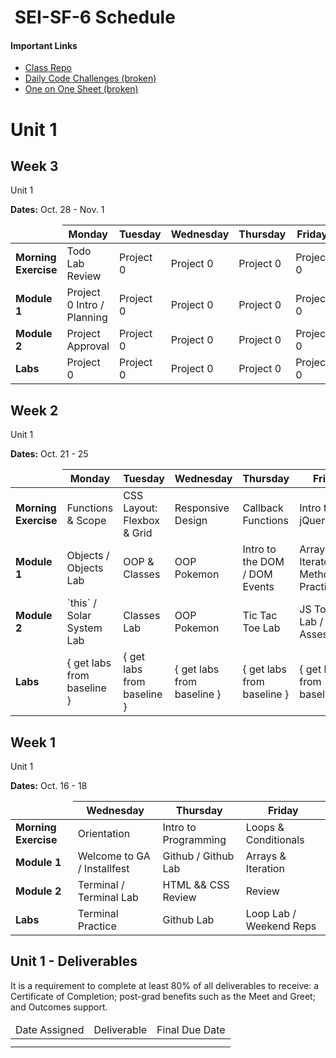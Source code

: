 <h1><img src="https://ga-dash.s3.amazonaws.com/production/assets/logo-9f88ae6c9c3871690e33280fcf557f33.png" alt="" style="max-width:100%;"></a> SEI-SF-6 Schedule</h1>

#### Important Links

- <a href="https://git.generalassemb.ly/SEI-SF/SEI-SF-6">Class Repo</a>
- <a href="https://git.generalassemb.ly/SEI-SF/daily-js-code-challenges">Daily Code Challenges (broken)</a>
- <a href="">One on One Sheet (broken)</a>


<!--
## Week 14
**Dates:** Jan. 20 - 24
<table>
<thead>
<tr><td></td>
<th>Monday</th>
<th>Tuesday</th>
<th>Wednesday</th>
<th>Thursday</th>
<th>Friday</th>
</tr>
</thead>
<tbody>
<tr><td><strong>Morning Exercise</strong></td>
  <td id="D1M1">Holiday</td>
  <td id="D2M1">Final Project</td>
  <td id="D3M1">Final Project</td>
  <td id="D4M1">Final Project</td>
  <td id="D5M1">Final Project</td>
  </tr>
  
  <tr><td><strong>Module 1</strong></td>
  <td id="D1M2">Holiday</td>
  <td id="D2M2">Final Project</td>
  <td id="D3M2">Final Project</td>
  <td id="D4M2">Final Project</td>
  <td id="D5M2">Final Project</td>
  </tr>
  
  <tr><td><strong>Module 2</strong></td>
  <td id="D1M3">Holiday</td>
  <td id="D2M3">Final Project</td>
  <td id="D3M3">Final Project</td>
  <td id="D4M3">Final Project</td>
  <td id="D5M3">Final Project</td>
  </tr>
  
  <tr><td><strong>Labs</strong></td>
  <td id="D1HW">Holiday</td>
  <td id="D2HW">Final Project</td>
  <td id="D3HW">Final Project</td>
  <td id="D4HW">Final Project</td>
  <td id="D5HW">Final Project</td>
  </tr></tbody></table>



## Week 13
**Dates:** Jan. 13 - 17
<table>
<thead>
<tr><td></td>
<th>Monday</th>
<th>Tuesday</th>
<th>Wednesday</th>
<th>Thursday</th>
<th>Friday</th>
</tr>
</thead>
<tbody>
<tr><td><strong>Morning Exercise</strong></td>
  <td id="D1ME">Final Project Kickoff</td>
  <td id="D2ME">Final Project</td>
  <td id="D3ME">Final Project</td>
  <td id="D4ME">Final Project</td>
  <td id="D5ME">Final Project</td>
  </tr>
  
  <tr><td><strong>Module 1</strong></td>
  <td id="D1M1">Final Project</td>
  <td id="D2M1">Final Project</td>
  <td id="D3M1">Final Project</td>
  <td id="D4M1">Final Project</td>
  <td id="D5M1">Final Project</td>
  </tr>
  
  <tr><td><strong>Module 2</strong></td>
  <td id="D1M2">Final Project</td>
  <td id="D2M2">Final Project</td>
  <td id="D3M2">Final Project</td>
  <td id="D4M2">Final Project</td>
  <td id="D5M2">Final Project</td>
  </tr>
  
  <tr><td><strong>Labs</strong></td>
  <td id="D1L">Final Project</td>
  <td id="D2L">Final Project</td>
  <td id="D3L">Final Project</td>
  <td id="D4L">Final Project</td>
  <td id="D5L">Final Project</td>
  </tr></tbody></table>



## Week 12
**Dates:** Jan. 6 - 10
<table>
<thead>
<tr><td></td>
<th>Monday</th>
<th>Tuesday</th>
<th>Wednesday</th>
<th>Thursday</th>
<th>Friday</th>
</tr>
</thead>
<tbody>
<tr><td><strong>Morning Exercise</strong></td>
  <td id="D1M1"></td>
  <td id="D2M1"></td>
  <td id="D3M1"></td>
  <td id="D4M1"></td>
  <td id="D5M1"></td>
  </tr>
  
  <tr><td><strong>Module 1</strong></td>
  <td id="D1M2"></td>
  <td id="D2M2"></td>
  <td id="D3M2"></td>
  <td id="D4M2"></td>
  <td id="D5M2"></td>
  </tr>
  
  <tr><td><strong>Module 2</strong></td>
  <td id="D1M3"></td>
  <td id="D2M3"></td>
  <td id="D3M3"></td>
  <td id="D4M3"></td>
  <td id="D5M3"></td>
  </tr>
  
  <tr><td><strong>Labs</strong></td>
  <td id="D1HW"></td>
  <td id="D2HW"></td>
  <td id="D3HW"></td>
  <td id="D4HW"></td>
  <td id="D5HW"></td>
  </tr></tbody></table>



## Week 11
**Dates:** Jan. 2 & 3
<table>
<thead>
<tr><td></td>
<th>Monday</th>
<th>Tuesday</th>
<th>Wednesday</th>
<th>Thursday</th>
<th>Friday</th>
</tr>
</thead>
<tbody>
<tr><td><strong>Morning Exercise</strong></td>
  <td id="D1M1">Holiday 🎉</td>
  <td id="D2M1">Holiday 🎉</td>
  <td id="D3M1">Holiday 🎉</td>
  <td id="D4M1"></td>
  <td id="D5M1"></td>
  </tr>
  
  <tr><td><strong>Module 1</strong></td>
  <td id="D1M2">Holiday 🎉</td>
  <td id="D2M2">Holiday 🎉</td>
  <td id="D3M2">Holiday 🎉</td>
  <td id="D4M2"></td>
  <td id="D5M2"></td>
  </tr>
  
  <tr><td><strong>Module 2</strong></td>
  <td id="D1M3">Holiday 🎉</td>
  <td id="D2M3">Holiday 🎉</td>
  <td id="D3M3">Holiday 🎉</td>
  <td id="D4M3"></td>
  <td id="D5M3"></td>
  </tr>
  
  <tr><td><strong>Labs</strong></td>
  <td id="D1HW"></td>
  <td id="D2HW"></td>
  <td id="D3HW"></td>
  <td id="D4HW"></td>
  <td id="D5HW"></td>
  </tr></tbody></table>

<hr />
<h2>Big Holiday Break Here: Dec. 21 - Jan. 1</h2>
<hr />

## Week 10
**Dates:** Dec. 16 - 20
<table>
<thead>
<tr><td></td>
<th>Monday</th>
<th>Tuesday</th>
<th>Wednesday</th>
<th>Thursday</th>
<th>Friday</th>
</tr>
</thead>
<tbody>
<tr><td><strong>Morning Exercise</strong></td>
  <td id="D1M1"></td>
  <td id="D2M1"></td>
  <td id="D3M1"></td>
  <td id="D4M1"></td>
  <td id="D5M1"></td>
  </tr>
  
  <tr><td><strong>Module 1</strong></td>
  <td id="D1M2"></td>
  <td id="D2M2"></td>
  <td id="D3M2"></td>
  <td id="D4M2"></td>
  <td id="D5M2"></td>
  </tr>
  
  <tr><td><strong>Module 2</strong></td>
  <td id="D1M3"></td>
  <td id="D2M3"></td>
  <td id="D3M3"></td>
  <td id="D4M3"></td>
  <td id="D5M3"></td>
  </tr>
  
  <tr><td><strong>M4</strong></td>
  <td id="D1M4"></td>
  <td id="D2M4"></td>
  <td id="D3M4"></td>
  <td id="D4M4"></td>
  <td id="D5M4"></td>
  </tr>
  
  <tr><td><strong>Labs</strong></td>
  <td id="D1HW"></td>
  <td id="D2HW"></td>
  <td id="D3HW"></td>
  <td id="D4HW"></td>
  <td id="D5HW"></td>
  </tr></tbody></table>



## Week 9
**Dates:** Dec. 9 - 13
<table>
<thead>
<tr><td></td>
<th>Monday</th>
<th>Tuesday</th>
<th>Wednesday</th>
<th>Thursday</th>
<th>Friday</th>
</tr>
</thead>
<tbody>
<tr><td><strong>Morning Exercise</strong></td>
  <td id="D1M1"></td>
  <td id="D2M1"></td>
  <td id="D3M1"></td>
  <td id="D4M1"></td>
  <td id="D5M1"></td>
  </tr>
  
  <tr><td><strong>Module 1</strong></td>
  <td id="D1M2"></td>
  <td id="D2M2"></td>
  <td id="D3M2"></td>
  <td id="D4M2"></td>
  <td id="D5M2"></td>
  </tr>
  
  <tr><td><strong>Module 2</strong></td>
  <td id="D1M3"></td>
  <td id="D2M3"></td>
  <td id="D3M3"></td>
  <td id="D4M3"></td>
  <td id="D5M3"></td>
  </tr>
  
  <tr><td><strong>M4</strong></td>
  <td id="D1M4"></td>
  <td id="D2M4"></td>
  <td id="D3M4"></td>
  <td id="D4M4"></td>
  <td id="D5M4"></td>
  </tr>
  
  <tr><td><strong>Labs</strong></td>
  <td id="D1HW"></td>
  <td id="D2HW"></td>
  <td id="D3HW"></td>
  <td id="D4HW"></td>
  <td id="D5HW"></td>
  </tr></tbody></table>



## Week 8
**Dates:** Dec. 2 - 6
<table>
<thead>
<tr><td></td>
<th>Monday</th>
<th>Tuesday</th>
<th>Wednesday</th>
<th>Thursday</th>
<th>Friday</th>
</tr>
</thead>
<tbody>
<tr><td><strong>Morning Exercise</strong></td>
  <td id="D1M1"></td>
  <td id="D2M1"></td>
  <td id="D3M1"></td>
  <td id="D4M1"></td>
  <td id="D5M1"></td>
  </tr>
  
  <tr><td><strong>Module 1</strong></td>
  <td id="D1M2"></td>
  <td id="D2M2"></td>
  <td id="D3M2"></td>
  <td id="D4M2"></td>
  <td id="D5M2"></td>
  </tr>
  
  <tr><td><strong>Module 2</strong></td>
  <td id="D1M3"></td>
  <td id="D2M3"></td>
  <td id="D3M3"></td>
  <td id="D4M3"></td>
  <td id="D5M3"></td>
  </tr>
  
  <tr><td><strong>M4</strong></td>
  <td id="D1M4"></td>
  <td id="D2M4"></td>
  <td id="D3M4"></td>
  <td id="D4M4"></td>
  <td id="D5M4"></td>
  </tr>
  
  <tr><td><strong>Labs</strong></td>
  <td id="D1HW"></td>
  <td id="D2HW"></td>
  <td id="D3HW"></td>
  <td id="D4HW"></td>
  <td id="D5HW"></td>
  </tr></tbody></table>



## Week 7
**Dates:** Nov. 25 - 29
<table>
<thead>
<tr><td></td>
<th>Monday</th>
<th>Tuesday</th>
<th>Wednesday</th>
<th>Thursday</th>
<th>Friday</th>
</tr>
</thead>
<tbody>
<tr><td><strong>Morning Exercise</strong></td>
  <td id="D1M1"></td>
  <td id="D2M1"></td>
  <td id="D3M1">Holiday 🦃</td>
  <td id="D4M1">Holiday 🦃</td>
  <td id="D5M1">Holiday 🦃</td>
  </tr>
  
  <tr><td><strong>Module 1</strong></td>
  <td id="D1M2"></td>
  <td id="D2M2"></td>
  <td id="D3M2">Holiday 🦃</td>
  <td id="D4M2">Holiday 🦃</td>
  <td id="D5M2">Holiday 🦃</td>
  </tr>
  
  <tr><td><strong>Module 2</strong></td>
  <td id="D1M3"></td>
  <td id="D2M3"></td>
  <td id="D3M3">Holiday 🦃</td>
  <td id="D4M3">Holiday 🦃</td>
  <td id="D5M3">Holiday 🦃</td>
  </tr>
  
  <tr><td><strong>M4</strong></td>
  <td id="D1M4"></td>
  <td id="D2M4"></td>
  <td id="D3M4">Holiday 🦃</td>
  <td id="D4M4">Holiday 🦃</td>
  <td id="D5M4">Holiday 🦃</td>
  </tr>
  
  <tr><td><strong>Labs</strong></td>
  <td id="D1HW"></td>
  <td id="D2HW"></td>
  <td id="D3HW">Holiday 🦃</td>
  <td id="D4HW">Holiday 🦃</td>
  <td id="D5HW">Holiday 🦃</td>
  </tr></tbody></table>



## Week 6
**Dates:** Nov. 18 - 22
<table>
<thead>
<tr><td></td>
<th>Monday</th>
<th>Tuesday</th>
<th>Wednesday</th>
<th>Thursday</th>
<th>Friday</th>
</tr>
</thead>
<tbody>
<tr><td><strong>Morning Exercise</strong></td>
  <td id="D1M1"></td>
  <td id="D2M1"></td>
  <td id="D3M1"></td>
  <td id="D4M1"></td>
  <td id="D5M1"></td>
  </tr>
  
  <tr><td><strong>Module 1</strong></td>
  <td id="D1M2"></td>
  <td id="D2M2"></td>
  <td id="D3M2"></td>
  <td id="D4M2"></td>
  <td id="D5M2"></td>
  </tr>
  
  <tr><td><strong>Module 2</strong></td>
  <td id="D1M3"></td>
  <td id="D2M3"></td>
  <td id="D3M3"></td>
  <td id="D4M3"></td>
  <td id="D5M3"></td>
  </tr>
  
  <tr><td><strong>M4</strong></td>
  <td id="D1M4"></td>
  <td id="D2M4"></td>
  <td id="D3M4"></td>
  <td id="D4M4"></td>
  <td id="D5M4"></td>
  </tr>
  
  <tr><td><strong>Labs</strong></td>
  <td id="D1HW"></td>
  <td id="D2HW"></td>
  <td id="D3HW"></td>
  <td id="D4HW"></td>
  <td id="D5HW"></td>
  </tr></tbody></table>



## Week 5
**Dates:** Nov. 11 - 15
<table>
<thead>
<tr><td></td>
<th>Monday</th>
<th>Tuesday</th>
<th>Wednesday</th>
<th>Thursday</th>
<th>Friday</th>
</tr>
</thead>
<tbody>
<tr><td><strong>Morning Exercise</strong></td>
  <td id="D1M1"></td>
  <td id="D2M1"></td>
  <td id="D3M1"></td>
  <td id="D4M1"></td>
  <td id="D5M1"></td>
  </tr>
  
  <tr><td><strong>Module 1</strong></td>
  <td id="D1M2"></td>
  <td id="D2M2"></td>
  <td id="D3M2"></td>
  <td id="D4M2"></td>
  <td id="D5M2"></td>
  </tr>
  
  <tr><td><strong>Module 2</strong></td>
  <td id="D1M3"></td>
  <td id="D2M3"></td>
  <td id="D3M3"></td>
  <td id="D4M3"></td>
  <td id="D5M3"></td>
  </tr>
  
  <tr><td><strong>M4</strong></td>
  <td id="D1M4"></td>
  <td id="D2M4"></td>
  <td id="D3M4"></td>
  <td id="D4M4"></td>
  <td id="D5M4"></td>
  </tr>
  
  <tr><td><strong>Labs</strong></td>
  <td id="D1HW"></td>
  <td id="D2HW"></td>
  <td id="D3HW"></td>
  <td id="D4HW"></td>
  <td id="D5HW"></td>
  </tr></tbody></table>



## Week 4
Unit 2

**Dates:** Nov. 4 - 8
<table>
<thead>
<tr><td></td>
<th>Monday</th>
<th>Tuesday</th>
<th>Wednesday</th>
<th>Thursday</th>
<th>Friday</th>
</tr>
</thead>
<tbody>
<tr><td><strong>Morning Exercise</strong></td>
  <td id="D1ME">Project 1 Presentations</td>
  <td id="D2ME"></td>
  <td id="D3ME"></td>
  <td id="D4ME"></td>
  <td id="D5ME"></td>
  </tr>
  
  <tr><td><strong>Module 1</strong></td>
  <td id="D1M1">Project 1 Presentations</td>
  <td id="D2M1"></td>
  <td id="D3M1"></td>
  <td id="D4M1"></td>
  <td id="D5M1"></td>
  </tr>
  
  <tr><td><strong>Module 2</strong></td>
  <td id="D1M2"></td>
  <td id="D2M2"></td>
  <td id="D3M2"></td>
  <td id="D4M2"></td>
  <td id="D5M2"></td>
  </tr>
  
  <tr><td><strong>Labs</strong></td>
  <td id="D1L"></td>
  <td id="D2L"></td>
  <td id="D3L"></td>
  <td id="D4L"></td>
  <td id="D5L"></td>
  </tr></tbody></table>


-->
# Unit 1
<!-- TODO :: Add in deliverable schedule here  -->

## Week 3
Unit 1

**Dates:** Oct. 28 - Nov. 1
<table>
<thead>
<tr><td></td>
<th>Monday</th>
<th>Tuesday</th>
<th>Wednesday</th>
<th>Thursday</th>
<th>Friday</th>
</tr>
</thead>
<tbody>
<tr><td><strong>Morning Exercise</strong></td>
  <td id="D1ME">Todo Lab Review</td>
  <td id="D2ME">Project 0</td>
  <td id="D3ME">Project 0</td>
  <td id="D4ME">Project 0</td>
  <td id="D5ME">Project 0</td>
  </tr>
  
  <tr><td><strong>Module 1</strong></td>
  <td id="D1M1">Project 0 Intro / Planning</td>
  <td id="D2M1">Project 0</td>
  <td id="D3M1">Project 0</td>
  <td id="D4M1">Project 0</td>
  <td id="D5M1">Project 0</td>
  </tr>
  
  <tr><td><strong>Module 2</strong></td>
  <td id="D1M2">Project Approval</td>
  <td id="D2M2">Project 0</td>
  <td id="D3M2">Project 0</td>
  <td id="D4M2">Project 0</td>
  <td id="D5M2">Project 0</td>
  </tr>
  
  <tr><td><strong>Labs</strong></td>
  <td id="D1L">Project 0</td>
  <td id="D2L">Project 0</td>
  <td id="D3L">Project 0</td>
  <td id="D4L">Project 0</td>
  <td id="D5L">Project 0</td>
  </tr></tbody></table>



## Week 2
Unit 1

**Dates:** Oct. 21 - 25
<table>
<thead>
<tr><td></td>
<th>Monday</th>
<th>Tuesday</th>
<th>Wednesday</th>
<th>Thursday</th>
<th>Friday</th>
</tr>
</thead>
<tbody>
<tr><td><strong>Morning Exercise</strong></td>
  <td id="D1ME">Functions & Scope</td>
  <td id="D2ME">CSS Layout: Flexbox & Grid</td>
  <td id="D3ME">Responsive Design</td>
  <td id="D4ME">Callback Functions</td>
  <td id="D5ME">Intro to jQuery</td>
  </tr>
  
  <tr><td><strong>Module 1</strong></td>
  <td id="D1M1">Objects / Objects Lab</td>
  <td id="D2M1">OOP & Classes</td>
  <td id="D3M1">OOP Pokemon</td>
  <td id="D4M1">Intro to the DOM / DOM Events</td>
  <td id="D5M1">Array Iterator Methods / Practice</td>
  </tr>
  
  <tr><td><strong>Module 2</strong></td>
  <td id="D1M2">`this` / Solar System Lab</td>
  <td id="D2M2">Classes Lab</td>
  <td id="D3M2">OOP Pokemon</td>
  <td id="D4M2">Tic Tac Toe Lab</td>
  <td id="D5M2">JS Todos Lab / Unit 1 Assessment</td>
  </tr>
  
  <tr><td><strong>Labs</strong></td>
  <td id="D1L">{ get labs from baseline }</td>
  <td id="D2L">{ get labs from baseline }</td>
  <td id="D3L">{ get labs from baseline }</td>
  <td id="D4L">{ get labs from baseline }</td>
  <td id="D5L">{ get labs from baseline }</td>
  </tr></tbody></table>



## Week 1
Unit 1

**Dates:** Oct. 16 - 18 
<table>
<thead>
<tr><td></td>
<th>Wednesday</th>
<th>Thursday</th>
<th>Friday</th>
</tr>
</thead>
<tbody>
<tr><td><strong>Morning Exercise</strong></td>
  <td id="D3ME">Orientation</td>
  <td id="D4ME">Intro to Programming</td>
  <td id="D5ME">Loops & Conditionals</td>
  </tr>
  
  <tr><td><strong>Module 1</strong></td>
  <td id="D3M1">Welcome to GA / Installfest</td>
  <td id="D4M1">Github / Github Lab</td>
  <td id="D5M1">Arrays & Iteration</td>
  </tr>
  
  <tr><td><strong>Module 2</strong></td>
  <td id="D3M2">Terminal / Terminal Lab</td>
  <td id="D4M2">HTML && CSS Review</td>
  <td id="D5M2">Review</td>
  </tr>
  
  <tr><td><strong>Labs</strong></td>
  <td id="D3L">Terminal Practice</td>
  <td id="D4L">Github Lab</td>
  <td id="D5L">Loop Lab / Weekend Reps</td>
  </tr></tbody></table>

## Unit 1 - Deliverables
<p>It is a requirement to complete at least 80% of all deliverables to receive: a Certificate of Completion; post-grad benefits such as the Meet and Greet; and Outcomes support.</p>
<table>
  <thead>
    <tr>
      <td>Date Assigned</td>
      <td>Deliverable</td>
      <td>Final Due Date</td>
    </tr>
  </thead>
  <tbody>
    <tr>
      <td></td>
      <td></td>
      <td></td>
    </tr>
    <tr>
      <td></td>
      <td></td>
      <td></td>
    </tr>
  </tbody>
</table>
